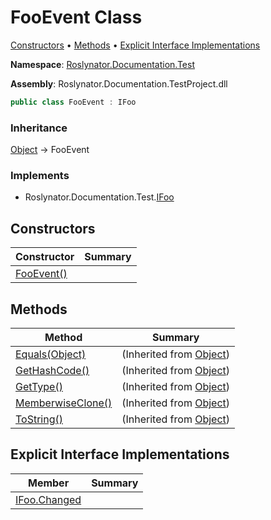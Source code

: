 # FooEvent Class

[Constructors](#constructors) &#x2022; [Methods](#methods) &#x2022; [Explicit Interface Implementations](#explicit-interface-implementations)

**Namespace**: [Roslynator.Documentation.Test](../README.md)

**Assembly**: Roslynator\.Documentation\.TestProject\.dll

```csharp
public class FooEvent : IFoo
```

### Inheritance

[Object](https://docs.microsoft.com/en-us/dotnet/api/system.object) &#x2192; FooEvent

### Implements

* Roslynator\.Documentation\.Test\.[IFoo](../IFoo/README.md)

## Constructors

| Constructor | Summary |
| ----------- | ------- |
| [FooEvent()](-ctor/README.md) | |

## Methods

| Method | Summary |
| ------ | ------- |
| [Equals(Object)](https://docs.microsoft.com/en-us/dotnet/api/system.object.equals) |  \(Inherited from [Object](https://docs.microsoft.com/en-us/dotnet/api/system.object)\) |
| [GetHashCode()](https://docs.microsoft.com/en-us/dotnet/api/system.object.gethashcode) |  \(Inherited from [Object](https://docs.microsoft.com/en-us/dotnet/api/system.object)\) |
| [GetType()](https://docs.microsoft.com/en-us/dotnet/api/system.object.gettype) |  \(Inherited from [Object](https://docs.microsoft.com/en-us/dotnet/api/system.object)\) |
| [MemberwiseClone()](https://docs.microsoft.com/en-us/dotnet/api/system.object.memberwiseclone) |  \(Inherited from [Object](https://docs.microsoft.com/en-us/dotnet/api/system.object)\) |
| [ToString()](https://docs.microsoft.com/en-us/dotnet/api/system.object.tostring) |  \(Inherited from [Object](https://docs.microsoft.com/en-us/dotnet/api/system.object)\) |

## Explicit Interface Implementations

| Member | Summary |
| ------ | ------- |
| [IFoo.Changed](Roslynator-Documentation-Test-IFoo-Changed/README.md) | |

